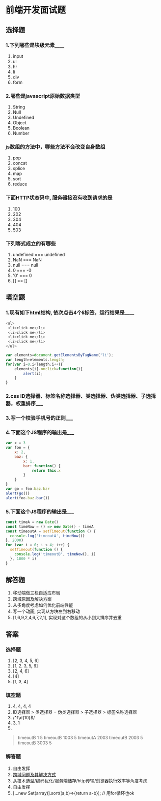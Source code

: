 # 前端开发面试题

## 选择题

### 1.下列哪些是块级元素____

1. input
2. ul
3. hr
4. li
5. div
6. form

### 2.哪些是javascript原始数据类型

1. String
2. Null
3. Undefined
4. Object
5. Boolean
6. Number

### js数组的方法中，哪些方法不会改变自身数组

1. pop
2. concat
3. splice
4. map
5. sort
6. reduce

### 下面HTTP状态码中, 服务器接没有收到请求的是

1. 100
2. 202
3. 304
4. 404
5. 503

### 下列等式成立的有哪些

1. undefined === undefined
2. NaN === NaN
3. null === null
4. 0 === -0
5. '0' === 0
6. [] == []

## 填空题

### 1.现有如下html结构, 依次点击4个li标签，运行结果是____

``` javascript
<ul>
 <li>click me</li>
 <li>click me</li>
 <li>click me</li>
 <li>click me</li>
</ul>

var elements=document.getElementsByTagName('li');
var length=elements.length;
for(var i=0;i<length;i++){
    elements[i].onclick=function(){
        alert(i);
    }
}
```

### 2.css ID选择器、标签名称选择器、类选择器、伪类选择器、子选择器，权重排序___

### 3.写一个校验手机号的正则___

### 4.下面这个JS程序的输出是___

``` javascript
var x = 3
var foo = {
    x: 2,
    baz: {
        x: 1,
        bar: function() {
            return this.x
        }
    }
}
var go = foo.baz.bar
alert(go())
alert(foo.baz.bar())
```

### 5.下面这个JS程序的输出是___

``` javascript
const timeA = new Date()
const timeNow = () => new Date() - timeA
const timeoutA = setTimeout(function () {
  console.log('timeoutA', timeNow())
}, 2000)
for (var i = 0; i < 4; i++) {
  setTimeout(function () {
    console.log('timeoutB', timeNow(), i)
  }, 1000 * i)
}
```

## 解答题

1.  移动端做三栏自适应布局
2.  跨域原因及解决方案
3.  从多角度考虑如何优化前端性能
4.  写一个动画, 实现从方块左到右移动
5.  [1,6,9,2,4,6,7,2,1], 实现对这个数组的从小到大排序并去重


## 答案

### 选择题
1. [2, 3, 4, 5, 6]
2. [1, 2, 3, 5, 6]
3. [2, 4, 6]
4. [4]
5. [1, 3, 4]

### 填空题
1. 4, 4, 4, 4
2. ID选择器 > 类选择器 = 伪类选择器 > 子选择器 > 标签名称选择器
3. /^1\d{10}$/
4. 3, 1
5. 
> timeoutB 1 5
> timeoutB 1003 5
> timeoutA 2003
> timeoutB 2003 5
> timeoutB 3003 5

### 解答题

1. 自由发挥
2. [跨域问题及其解决方式](https://github.com/yhtml5/yhtml5-tutorial/blob/master/web/http/cross-domain.md)
3. 从技术选型/编码优化/服务端储存/http传输/浏览器执行效率等角度考虑
4. 自由发挥
5. [...new Set(array)].sort((a,b)=>{return a-b});  // 用for循环也ok

